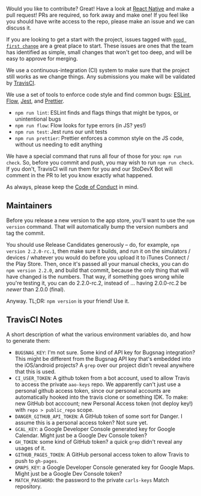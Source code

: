 Would you like to contribute? Great! Have a look at [React Native](http://facebook.github.io/react-native/docs/getting-started.html) and make a pull request! PRs are required, so fork away and make one! If you feel like you should have write access to the repo, please make an issue and we can discuss it.

If you are looking to get a start with the project, issues tagged with [`good first change`](https://github.com/carls-app/carls/issues?q=is%3Aissue+label%3A%22good+first+change%22+is%3Aopen) are a great place to start. These issues are ones that the team has identified as simple, small changes that won't get too deep, and will be easy to approve for merging.

We use a continuous-integration (CI) system to make sure that the project still works as we change things. Any submissions you make will be validated by [TravisCI](https://travis-ci.org/carls-app/carls/builds).

We use a set of tools to enforce code style and find common bugs: [ESLint][eslint], [Flow][flow], [Jest][jest], and [Prettier][prettier].

- `npm run lint`: ESLint finds and flags things that might be typos, or unintentional bugs
- `npm run flow`: Flow looks for type errors (in JS? yes!)
- `npm run test`: Jest runs our unit tests
- `npm run prettier`: Prettier enforces a common style on the JS code, without us needing to edit anything

We have a special command that runs all four of those for you: `npm run check`. So, before you commit and push, you may wish to run `npm run check`. If you don't, TravisCI will run them for you and our StoDevX Bot will comment in the PR to let you know exactly what happened.

[eslint]: http://eslint.org/
[flow]: https://flowtype.org/
[jest]: https://facebook.github.io/jest/
[prettier]: https://github.com/prettier/prettier

As always, please keep the [Code of Conduct](https://github.com/carls-app/carls/blob/master/CodeOfConduct.md) in mind.


## Maintainers
Before you release a new version to the app store, you'll want to use the `npm version` command. That will automatically bump the version numbers and tag the commit.

You should use Release Candidates generously – do, for example, `npm version 2.2.0-rc.1`, then make sure it builds, and run it on the simulators / devices / whatever you would do before you upload it to iTunes Connect / the Play Store. Then, once it's passed all your manual checks, you can do `npm version 2.2.0`, and build that commit, because the only thing that will have changed is the numbers. That way, if something goes wrong while you're testing it, you can do 2.2.0-rc.2, instead of … having 2.0.0-rc.2 be _newer_ than 2.0.0 (final).

Anyway. TL;DR: `npm version` is your friend! Use it.


## TravisCI Notes
A short description of what the various environment variables do, and how to generate them:

- `BUGSNAG_KEY`: I'm not sure. Some kind of API key for Bugsnag integration? This might be different from the Bugsnag API key that's embedded into the iOS/android projects? A `grep` over our project didn't reveal anywhere that this is used.
- `CI_USER_TOKEN`: A github token from a bot account, used to allow Travis to access the private `aao-keys` repo. We apparently can't just use a personal github access token, since our personal accounts are automatically hooked into the travis clone or something IDK. To make: new GitHub bot acccount; new Personal Access token (not deploy key!) with `repo > public_repo` scope.
- `DANGER_GITHUB_API_TOKEN`: A GitHub token of some sort for Danger. I assume this is a personal access token? Not sure yet.
- `GCAL_KEY`: a Google Developer Console generated key for Google Calendar. Might just be a Google Dev Console token?
- `GH_TOKEN`: some kind of GitHub token? a quick `grep` didn't reveal any usages of it.
- `GITHUB_PAGES_TOKEN`: A GitHub personal access token to allow Travis to push to `gh-pages`.
- `GMAPS_KEY`: a Google Developer Console generated key for Google Maps. Might just be a Google Dev Console token?
- `MATCH_PASSWORD`: the password to the private `carls-keys` Match repository.
